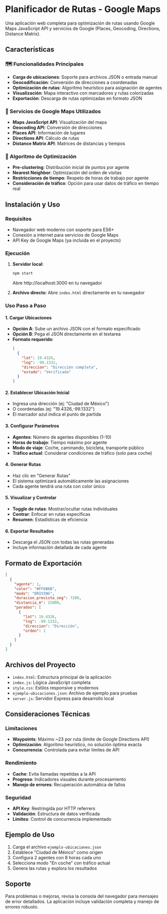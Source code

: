 # Planificador de Rutas - Google Maps

Una aplicación web completa para optimización de rutas usando Google Maps JavaScript API y servicios de Google (Places, Geocoding, Directions, Distance Matrix).

## Características

### 🗺️ Funcionalidades Principales
- **Carga de ubicaciones**: Soporte para archivos JSON o entrada manual
- **Geocodificación**: Conversión de direcciones a coordenadas
- **Optimización de rutas**: Algoritmo heurístico para asignación de agentes
- **Visualización**: Mapa interactivo con marcadores y rutas colorizadas
- **Exportación**: Descarga de rutas optimizadas en formato JSON

### 🚀 Servicios de Google Maps Utilizados
- **Maps JavaScript API**: Visualización del mapa
- **Geocoding API**: Conversión de direcciones
- **Places API**: Información de lugares
- **Directions API**: Cálculo de rutas
- **Distance Matrix API**: Matrices de distancias y tiempos

### 🎯 Algoritmo de Optimización
- **Pre-clustering**: Distribución inicial de puntos por agente
- **Nearest Neighbor**: Optimización del orden de visitas
- **Restricciones de tiempo**: Respeto de horas de trabajo por agente
- **Consideración de tráfico**: Opción para usar datos de tráfico en tiempo real

## Instalación y Uso

### Requisitos
- Navegador web moderno con soporte para ES6+
- Conexión a internet para servicios de Google Maps
- API Key de Google Maps (ya incluida en el proyecto)

### Ejecución
1. **Servidor local**:
   ```bash
   npm start
   ```
   Abre http://localhost:3000 en tu navegador

2. **Archivo directo**:
   Abre `index.html` directamente en tu navegador

### Uso Paso a Paso

#### 1. Cargar Ubicaciones
- **Opción A**: Sube un archivo JSON con el formato especificado
- **Opción B**: Pega el JSON directamente en el textarea
- **Formato requerido**:
  ```json
  [
    {
      "lat": 19.4326,
      "lng": -99.1332,
      "direccion": "Dirección completa",
      "estado": "Verificada"
    }
  ]
  ```

#### 2. Establecer Ubicación Inicial
- Ingresa una dirección (ej: "Ciudad de México")
- O coordenadas (ej: "19.4326,-99.1332")
- El marcador azul indica el punto de partida

#### 3. Configurar Parámetros
- **Agentes**: Número de agentes disponibles (1-10)
- **Horas de trabajo**: Tiempo máximo por agente
- **Modo de viaje**: Coche, caminando, bicicleta, transporte público
- **Tráfico actual**: Considerar condiciones de tráfico (solo para coche)

#### 4. Generar Rutas
- Haz clic en "Generar Rutas"
- El sistema optimizará automáticamente las asignaciones
- Cada agente tendrá una ruta con color único

#### 5. Visualizar y Controlar
- **Toggle de rutas**: Mostrar/ocultar rutas individuales
- **Centrar**: Enfocar en rutas específicas
- **Resumen**: Estadísticas de eficiencia

#### 6. Exportar Resultados
- Descarga el JSON con todas las rutas generadas
- Incluye información detallada de cada agente

## Formato de Exportación

```json
[
  {
    "agente": 1,
    "color": "#FF6B6B",
    "modo": "DRIVING",
    "duracion_prevista_seg": 7200,
    "distancia_m": 15000,
    "paradas": [
      {
        "lat": 19.4326,
        "lng": -99.1332,
        "direccion": "Dirección",
        "orden": 1
      }
    ]
  }
]
```

## Archivos del Proyecto

- `index.html`: Estructura principal de la aplicación
- `index.js`: Lógica JavaScript completa
- `style.css`: Estilos responsive y modernos
- `ejemplo-ubicaciones.json`: Archivo de ejemplo para pruebas
- `server.js`: Servidor Express para desarrollo local

## Consideraciones Técnicas

### Limitaciones
- **Waypoints**: Máximo ~23 por ruta (límite de Google Directions API)
- **Optimización**: Algoritmo heurístico, no solución óptima exacta
- **Concurrencia**: Controlada para evitar límites de API

### Rendimiento
- **Cache**: Evita llamadas repetidas a la API
- **Progreso**: Indicadores visuales durante procesamiento
- **Manejo de errores**: Recuperación automática de fallos

### Seguridad
- **API Key**: Restringida por HTTP referrers
- **Validación**: Estructura de datos verificada
- **Límites**: Control de concurrencia implementado

## Ejemplo de Uso

1. Carga el archivo `ejemplo-ubicaciones.json`
2. Establece "Ciudad de México" como origen
3. Configura 2 agentes con 8 horas cada uno
4. Selecciona modo "En coche" con tráfico actual
5. Genera las rutas y explora los resultados

## Soporte

Para problemas o mejoras, revisa la consola del navegador para mensajes de error detallados. La aplicación incluye validación completa y manejo de errores robusto.